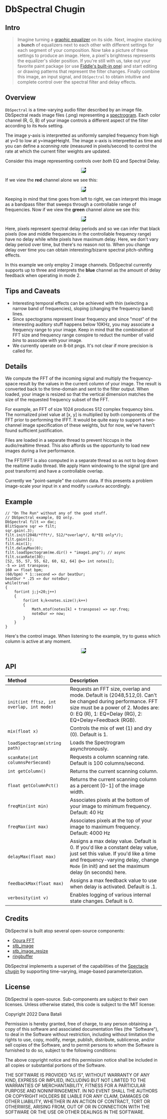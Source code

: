 # DbSpectral Chugin

## Intro

> Imagine turning a [graphic equalizer](https://en.wikipedia.org/wiki/Equalization_(audio)#Graphic_equalizer)
> on its side. Next, imagine stacking a __bunch__ of equalizers next to each 
> other with different settings for each segment of your composition. Now take
> a picture of these settings to produce an image.  Here, a pixel's brightness 
> represents the equalizer's slider position. If you're still with us, take out 
> your favorite paint package (or use [Fiddle's built-in one](https://cannerycoders.com/docs/fiddle/interface/imageeditor.html)) and start editing 
> or drawing patterns that represent the filter changes. Finally combine this
> image, an input signal, and `DbSpectral` to obtain intuitive and complete
> control over the spectral filter and delay effects.

## Overview 

`DbSpectral` is a time-varying audio filter described by an image file.
DbSpectral reads image files (.png) representing a 
[spectrogram](https://en.wikipedia.org/wiki/Spectrogram). Each color
channel (R, G, B) of your image controls a different aspect of the filter
according to its `Mode` setting.

The image y-axis is interpretted as uniformly sampled frequency from 
high at y=0 to low at y=imageHeight. The image x-axis is interpretted 
as time and you can define a _scanning rate_ (measured in pixels/second) 
to control the rate at which the current filter weights are updated.

Consider this image representing controls over _both_ EQ and Spectral Delay.

<center><img src="test/delay.png" style="background-color:black;max-width:600px"></center>

If we view the __red__ channel alone we see this:

<center><img src="test/delayR.png" style="background-color:black;max-width:600px"></center>

Keeping in mind that time goes from left to right, we can interpret this image
as a bandpass filter that sweeps through a controllable range of frequencies.
Now if we view the __green__ channel alone we see this:

<center><img src="test/delayG.png" style="background-color:black;max-width:600px"></center>

Here, pixels represent spectral delay periods and so we can infer that
black pixels (low and middle frequencies in the controllable frequency range)
have no delay while white pixels have maximum delay. Here, we don't vary
delay period over time, but there's no reason not to.  When you change
delay over time you can obtain interesting/bizarre spectral pitch-shifting 
effects.

In this example we only employ 2 image channels.  DbSpectral currently supports 
up to three and interprets the __blue__ channel as the amount of delay feedback
when operating in mode 2.

## Tips and Caveats

* Interesting temporal effects can be achieved with thin (selecting a narrow 
  band of frequencies), sloping (changing the frequency band) lines. 
* Since spectograms represent linear frequency and since "most" of the 
  interesting auditory stuff happens below 10KHz, you may associate a
  frequency range to your image. Keep in mind that the combination of
  FFT size and frequency range conspire to reduct the number of valid
  _bins_ to associate with your image.
* We currently operate on 8-bit pngs.  It's not clear if more precision 
  is called for.

## Details

We compute the FFT of the incoming signal and multiply the frequency-space
result by the values in the current column of your image. The result is
converted back to the time-domain and sent to the filter output. When loaded,
your image is resized so that the vertical dimension matches the size of 
the requested frequency subset of the FFT.  

For example, an FFT of size 1024 produces 512 complex frequency bins.  The 
normalized pixel value at [x, y] is multiplied by both components of the FFT 
prior to performing the IFFT.  It would be quite easy to support a two-channel 
image specification of these weights, but for now, we've haven't found 
sufficient justification.

Files are loaded in a separate thread to prevent hiccups in the
audio/realtime thread.  This also affords us the opportunity to load new
images during a live performance.

The FFT/IFFT is also computed in a separate thread so as not to bog down the
realtime audio thread.  We apply Hann windowing to the signal (pre and post 
transform) and have a controllable overlap.

Currently we "point-sample" the column data. If this presents a problem
image-scale your input in x and modify `scanRate` accordingly.

## Example

```
// "On The Run" without any of the good stuff.
// DbSpectral example, EQ only.
DbSpectral filt => dac;
BlitSquare sqr => filt;
sqr.gain(.3);
filt.init(2048/*fft*/, 512/*overlap*/, 0/*EQ only*/);
filt.gain(1);
filt.mix(1);
filt.delayMax(0);
filt.loadSpectogram(me.dir() + "image1.png"); // async
filt.scanRate(30);
[52, 55, 57, 55, 62, 60, 62, 64] @=> int notes[];
-5 => int transpose;
160 => float bpm;
(60/bpm) * 1::second => dur beatDur;
beatDur * .25 => dur noteDur;
while(true)
{
    for(int j;j<20;j++)
    {
        for(int k;k<notes.size();k++)
        {
            Math.mtof(notes[k] + transpose) => sqr.freq;
            noteDur => now;
        }
    }
}
```

Here's the control image. When listening to the example, try to guess
which column is active at any moment.

<center><img src="test/image1.png" style="background-color:black;max-width:600px"></center>

## API

| Method                                   | Description                                                                                                                                                                                                                |
| :--------------------------------------- | :------------------------------------------------------------------------------------------------------------------------------------------------------------------------------------------------------------------------- |
| `init(int fftsz, int overlap, int mode)` | Requests an FFT size, overlap and mode. Default is (2048,512,0). Can't be changed during performance. FFT size must be a power of 2. Modes are: 0: EQ (R), 1: EQ+Delay (RG), 2: EQ+Delay+Feedback (RGB).                    |
| `mix(float x)`                           | Controls the mix of wet (1) and dry (0). Default is 1.                                                                                                                                                                     |
| `loadSpectogram(string path)`            | Loads the Spectrogram asynchronously.                                                                                                                                                                                      |
| `scanRate(int columnsPerSecond)`         | Requests a column scanning rate. Default is 100 columns/second.                                                                                                                                                            |
| `int getColumn()`                        | Returns the current scanning column.                                                                                                                                                                                       |
| `float getColumnPct()`                   | Returns the current scanning column as a percent [0-1] of the image width.                                                                                                                                                 |
| `freqMin(int min)`                       | Associates pixels at the bottom of your image to minimum frequency. Default: 40 Hz                                                                                                                                         |
| `freqMax(int max)`                       | Associates pixels at the top of your image to maximum frequency. Default: 4000 Hz                                                                                                                                          |
| `delayMax(float max)`                    | Assigns a max delay value. Default is 0. If you'd like a constant delay value, just set this value. If you'd like a time and frequency-varying delay, change `Mode` (in init) and set the maximum delay (in seconds) here. |
| `feedbackMax(float max)`                 | Assigns a max feedback value to use when delay is activated. Default is .1.                                                                                                                                                |
| `verbosity(int v)`                       | Enables logging of various internal state changes. Default is 0.                                                                                                                                                           |


## Credits

DbSpectral is built atop several open-source components:

* [Ooura FFT](https://github.com/biotrump/OouraFFT)
* [stb_image](http://nothings.org/stb)
* [stb_image_resize](http://nothings.org/stb)
* [ringbuffer](https://github.com/jnk0l3/Ring-Buffer)

DbSpectral implements a superset of the capabilities of the 
[Spectacle chugin](../Spectacle) by supporting time-varying, image-based 
parameterization.

## License

DbSpectral is open-source.  Sub-components are subject to their own
licenses.  Unless otherwise stated, this code is subject to the
MIT license:

Copyright 2022 Dana Batali

Permission is hereby granted, free of charge, to any person obtaining a copy 
of this software and associated documentation files (the "Software"), to 
deal in the Software without restriction, including without limitation the 
rights to use, copy, modify, merge, publish, distribute, sublicense, and/or 
sell copies of the Software, and to permit persons to whom the Software is 
furnished to do so, subject to the following conditions:

The above copyright notice and this permission notice shall be included in 
all copies or substantial portions of the Software.

THE SOFTWARE IS PROVIDED "AS IS", WITHOUT WARRANTY OF ANY KIND, EXPRESS OR 
IMPLIED, INCLUDING BUT NOT LIMITED TO THE WARRANTIES OF MERCHANTABILITY, 
FITNESS FOR A PARTICULAR PURPOSE AND NONINFRINGEMENT. IN NO EVENT SHALL THE 
AUTHORS OR COPYRIGHT HOLDERS BE LIABLE FOR ANY CLAIM, DAMAGES OR OTHER 
LIABILITY, WHETHER IN AN ACTION OF CONTRACT, TORT OR OTHERWISE, ARISING FROM, 
OUT OF OR IN CONNECTION WITH THE SOFTWARE OR THE USE OR OTHER DEALINGS IN THE 
SOFTWARE.